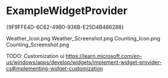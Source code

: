 # ExampleWidgetProvider

{9F9FFE4D-6C62-49B0-936B-E25D4B486288}


Weather_Icon.png
Weather_Screenshot.png
Counting_Icon.png
Counting_Screenshot.png

TODO:
Customization ui
https://learn.microsoft.com/en-us/windows/apps/develop/widgets/implement-widget-provider-cs#implementing-widget-customization